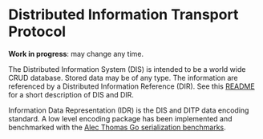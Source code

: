 # Distributed Information Transport Protocol

**Work in progress**: may change any time.

The Distributed Information System (DIS) is intended to be a
world wide CRUD database. Stored data may be of any type. 
The information are referenced by a Distributed Information
Reference (DIR). See this [README](dir/README.md) for a 
short description of DIS and DIR.

Information Data Representation (IDR) is the DIS and DITP
data encoding standard. A low level encoding package has 
been implemented and benchmarked with the 
[Alec Thomas Go serialization benchmarks](https://github.com/alecthomas/go_serialization_benchmarks).
